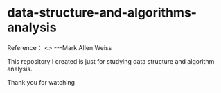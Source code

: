 # data-structure-and-algorithms-analysis

 Reference：
  <<data-structure-and-algorithms-analysis in C>>
                                                ---Mark Allen Weiss
  
 This repository I created is just for studying data structure and algorithm analysis.
 
 Thank you for watching
